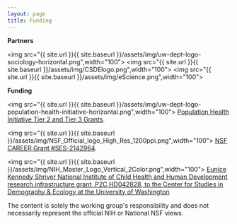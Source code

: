 ```yaml
---
layout: page
title: Funding
---
```


**Partners**

<img src="{{ site.url }}{{ site.baseurl }}/assets/img/uw-dept-logo-sociology-horizontal.png",width="100">
<img src="{{ site.url }}{{ site.baseurl }}/assets/img/CSDElogo.png",width="100">
<img src="{{ site.url }}{{ site.baseurl }}/assets/img/eScience.png",width="100">



**Funding**

<img src="{{ site.url }}{{ site.baseurl }}/assets/img/uw-dept-logo-population-health-initiative-horizontal.png",width="100">
<a href="https://www.washington.edu/populationhealth/2024/06/06/initiative-announces-awardees-of-spring-quarter-2024-tier-3-pilot-research-grants/">Population Health Initiative Tier 2 and Tier 3 Grants</a>.

<img src="{{ site.url }}{{ site.baseurl }}/assets/img/NSF_Official_logo_High_Res_1200ppi.png",width="100">
<a href="https://www.nsf.gov/awardsearch/showAward?AWD_ID=2142964&HistoricalAwards=false">NSF CAREER Grant #SES-2142964</a>. 


<img src="{{ site.url }}{{ site.baseurl }}/assets/img/NIH_Master_Logo_Vertical_2Color.png",width="100">
<a href="https://csde.washington.edu/about/acknowledge-csde/">Eunice Kennedy Shriver National Institute of Child Health and Human Development research infrastructure grant, P2C HD042828, to the Center for Studies in Demography & Ecology at the University of Washington</a> 


The content is solely the working group's responsibility and does not necessarily represent the official NIH or National NSF views. 

